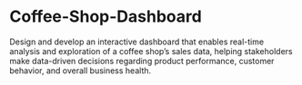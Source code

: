 # Coffee-Shop-Dashboard
Design and develop an interactive dashboard that enables real-time analysis and exploration of a coffee shop’s sales data, helping stakeholders make data-driven decisions regarding product performance, customer behavior, and overall business health.
